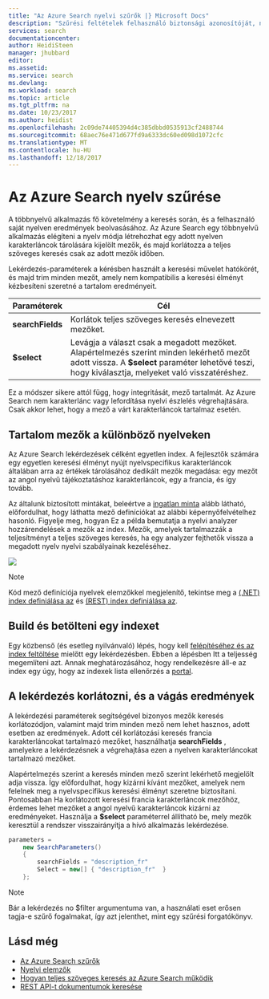 ```yaml
---
title: "Az Azure Search nyelvi szűrők |} Microsoft Docs"
description: "Szűrési feltételek felhasználó biztonsági azonosítóját, nyelvi, földrajzihely-vagy numerikus értékek lekérdezések az Azure Search, egy üzemeltetett felhőalapú keresőszolgáltatás, a Microsoft Azure keresési eredményeket csökkentése érdekében."
services: search
documentationcenter: 
author: HeidiSteen
manager: jhubbard
editor: 
ms.assetid: 
ms.service: search
ms.devlang: 
ms.workload: search
ms.topic: article
ms.tgt_pltfrm: na
ms.date: 10/23/2017
ms.author: heidist
ms.openlocfilehash: 2c09de74405394d4c385dbbd0535913cf2488744
ms.sourcegitcommit: 68aec76e471d677fd9a6333dc60ed098d1072cfc
ms.translationtype: MT
ms.contentlocale: hu-HU
ms.lasthandoff: 12/18/2017
---
```

# <a name="how-to-filter-by-language-in-azure-search"></a>Az Azure Search nyelv szűrése 

A többnyelvű alkalmazás fő követelmény a keresés során, és a felhasználó saját nyelven eredmények beolvasásához. Az Azure Search egy többnyelvű alkalmazás elégíteni a nyelv módja létrehozhat egy adott nyelven karakterláncok tárolására kijelölt mezők, és majd korlátozza a teljes szöveges keresés csak az adott mezők időben.

Lekérdezés-paraméterek a kérésben használt a keresési művelet hatókörét, és majd trim minden mezőt, amely nem kompatibilis a keresési élményt kézbesíteni szeretné a tartalom eredményeit.

| Paraméterek | Cél |
|-----------|--------------|
| **searchFields** | Korlátok teljes szöveges keresés elnevezett mezőket. |
| **$select** | Levágja a választ csak a megadott mezőket. Alapértelmezés szerint minden lekérhető mezőt adott vissza. A **$select** paraméter lehetővé teszi, hogy kiválasztja, melyeket való visszatéréshez. |

Ez a módszer sikere attól függ, hogy integritását, mező tartalmát. Az Azure Search nem karakterlánc vagy lefordítása nyelvi észlelés végrehajtására. Csak akkor lehet, hogy a mező a várt karakterláncok tartalmaz esetén.

## <a name="define-fields-for-content-in-different-languages"></a>Tartalom mezők a különböző nyelveken

Az Azure Search lekérdezések célként egyetlen index. A fejlesztők számára egy egyetlen keresési élményt nyújt nyelvspecifikus karakterláncok általában arra az értékek tárolásához dedikált mezők megadása: egy mezőt az angol nyelvű tájékoztatáshoz karakterláncok, egy a francia, és így tovább. 

Az általunk biztosított mintákat, beleértve a [ingatlan minta](search-get-started-portal.md) alább látható, előfordulhat, hogy láthatta mező definíciókat az alábbi képernyőfelvételhez hasonló. Figyelje meg, hogyan Ez a példa bemutatja a nyelvi analyzer hozzárendelések a mezők az index. Mezők, amelyek tartalmazzák a teljesítményt a teljes szöveges keresés, ha egy analyzer fejthetők vissza a megadott nyelv nyelvi szabályainak kezeléséhez.

  ![](./media/search-filters-language/lang-fields.png)

> [!Note]
> Kód mező definíciója nyelvek elemzőkkel megjelenítő, tekintse meg a [(.NET) index definiálása az](https://docs.microsoft.com/azure/search/search-create-index-dotnet#define-your-azure-search-index) és [(REST) index definiálása az](https://docs.microsoft.com/azure/search/search-create-index-rest-api#define-your-azure-search-index-using-well-formed-json).

## <a name="build-and-load-an-index"></a>Build és betölteni egy indexet

Egy közbenső (és esetleg nyilvánvaló) lépés, hogy kell [felépítéséhez és az index feltöltése](https://docs.microsoft.com/azure/search/search-create-index-dotnet#create-the-index) mielőtt egy lekérdezésben. Ebben a lépésben Itt a teljesség megemlíteni azt. Annak meghatározásához, hogy rendelkezésre áll-e az index egy úgy, hogy az indexek lista ellenőrzés a [portal](https://portal.azure.com).

## <a name="constrain-the-query-and-trim-results"></a>A lekérdezés korlátozni, és a vágás eredmények

A lekérdezési paraméterek segítségével bizonyos mezők keresés korlátozódjon, valamint majd trim minden mező nem lehet hasznos, adott esetben az eredmények. Adott cél korlátozási keresés francia karakterláncokat tartalmazó mezőket, használhatja **searchFields** , amelyekre a lekérdezésnek a végrehajtása ezen a nyelven karakterláncokat tartalmazó mezőket. 

Alapértelmezés szerint a keresés minden mező szerint lekérhető megjelölt adja vissza. Így előfordulhat, hogy kizárni kívánt mezőket, amelyek nem felelnek meg a nyelvspecifikus keresési élményt szeretne biztosítani. Pontosabban Ha korlátozott keresési francia karakterláncok mezőhöz, érdemes lehet mezőket a angol nyelvű karakterláncok kizárni az eredményeket. Használja a **$select** paraméterrel állítható be, mely mezők keresztül a rendszer visszairányítja a hívó alkalmazás lekérdezése.

```csharp
parameters =
    new SearchParameters()
    {
        searchFields = "description_fr" 
        Select = new[] { "description_fr"  }
    };
```
> [!Note]
> Bár a lekérdezés no $filter argumentuma van, a használati eset erősen tagja-e szűrő fogalmakat, így azt jelenthet, mint egy szűrési forgatókönyv.

## <a name="see-also"></a>Lásd még

+ [Az Azure Search szűrők](search-filters.md)
+ [Nyelvi elemzők](https://docs.microsoft.com/rest/api/searchservice/language-support)
+ [Hogyan teljes szöveges keresés az Azure Search működik](search-lucene-query-architecture.md)
+ [REST API-t dokumentumok keresése](https://docs.microsoft.com/rest/api/searchservice/search-documents)

